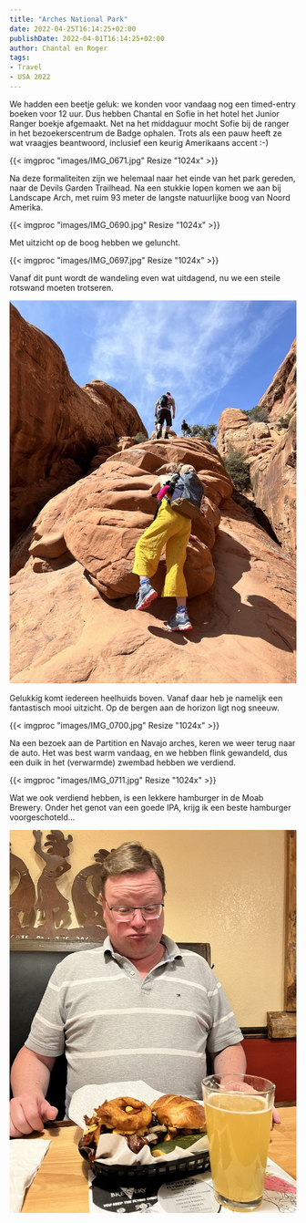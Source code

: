 ```yaml
---
title: "Arches National Park"
date: 2022-04-25T16:14:25+02:00
publishDate: 2022-04-01T16:14:25+02:00
author: Chantal en Roger
tags:
- Travel
- USA 2022
---
```


We hadden een beetje geluk: we konden voor vandaag nog een timed-entry boeken voor 12 uur. Dus hebben Chantal en Sofie in het hotel het Junior Ranger boekje afgemaakt. Net na het middaguur mocht Sofie bij de ranger in het bezoekerscentrum de Badge ophalen. Trots als een pauw heeft ze wat vraagjes beantwoord, inclusief een keurig Amerikaans accent :-)

{{< imgproc "images/IMG_0671.jpg" Resize "1024x" >}}

Na deze formaliteiten zijn we helemaal naar het einde van het park gereden, naar de Devils Garden Trailhead. Na een stukkie lopen komen we aan bij Landscape Arch, met ruim 93 meter de langste natuurlijke boog van Noord Amerika.

{{< imgproc "images/IMG_0690.jpg" Resize "1024x" >}}

Met uitzicht op de boog hebben we geluncht.

{{< imgproc "images/IMG_0697.jpg" Resize "1024x" >}}

Vanaf dit punt wordt de wandeling even wat uitdagend, nu we een steile rotswand moeten trotseren.

![Klimgeit](images/IMG_2413.jpg)

Gelukkig komt iedereen heelhuids boven. Vanaf daar heb je namelijk een fantastisch mooi uitzicht. Op de bergen aan de horizon ligt nog sneeuw.

{{< imgproc "images/IMG_0700.jpg" Resize "1024x" >}}

Na een bezoek aan de Partition en Navajo arches, keren we weer terug naar de auto. Het was best warm vandaag, en we hebben flink gewandeld, dus een duik in het (verwarmde) zwembad hebben we verdiend.

{{< imgproc "images/IMG_0711.jpg" Resize "1024x" >}}

Wat we ook verdiend hebben, is een lekkere hamburger in de Moab Brewery. Onder het genot van een goede IPA, krijg ik een beste hamburger voorgeschoteld...

![Eten!](images/IMG_2469.jpg)

